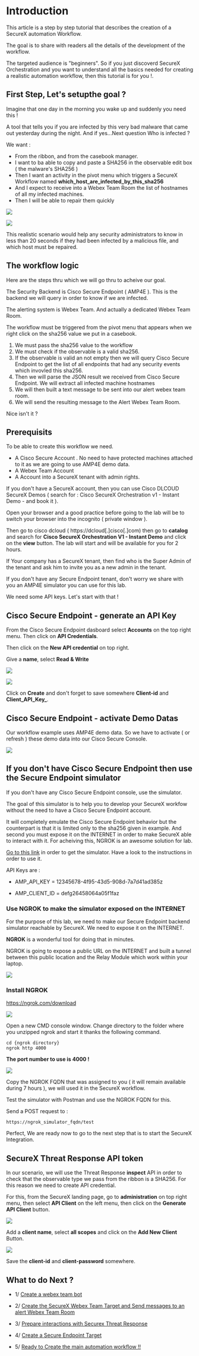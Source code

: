 # Introduction

This article is a step by step tutorial that describes the creation of a SecureX automation Workflow.

The goal is to share with readers all the details of the development of the workflow.

The targeted audience is "beginners". So if you just discoverd SecureX Orchestration and you want to understand all the basics needed for creating a realistic automation workflow, then this tutorial is for you !.

## First Step, Let's setupthe goal ?

Imagine that one day in the morning you wake up and suddenly you need this !

A tool that tells you if you are infected by this very bad malware that came out yesterday during the night. And if yes...Next question Who is infected ?

We want :

- From the ribbon, and from the casebook manager. 
- I want to ba able to copy and paste a SHA256 in the observable edit box ( the malware's SHA256 )
- Then I want an activity in the pivot menu which triggers a SecureX Workflow named **which_host_are_infected_by_this_sha256**
- And I expect to receive into a Webex Team Room the list of  hostnames of all my infected machines.
- Then I will be able to repair them quickly


![](img/13.png )

![](img/2.png )

This realistic scenario would help any security administrators to know in less than 20 seconds if they had been infected by a malicious file, and which host must be repaired.

## The workflow logic

Here are the steps thru which we will go thru to acheive our goal.

The Security Backend is Cisco Secure Endpoint ( AMP4E ). This is the backend we will query in order to know if we are infected.

The alerting system is Webex Team. And actually a dedicated Webex Team Room.

The workflow must be triggered from the pivot menu that appears when we right click on the sha256 value we put in a casebook.

1. We must pass the sha256 value to the workflow
2. We must check if the observable is a valid sha256.  
3. If the observable is valid an not empty then we will query Cisco Secure Endpoint to get the list of all endpoints that had any security events which invovled this sha256.
4. Then we will parse the JSON result we received from Cisco Secure Endpoint. We will extract all infected machine hostnames
5. We will then built a text message to be sent into our alert webex team room.
6. We will send the resulting message to the Alert Webex Team Room.

Nice isn't it ? 

## Prerequisits

To be able to create this workflow we need.

- A Cisco Secure Account . No need to have protected machines attached to it as we are going to use AMP4E demo data.
- A Webex Team Account
- A Account into a SecureX tenant with admin rights. 

If you don't have a SecureX account, then you can use Cisco DLCOUD SecureX Demos ( search for : Cisco SecureX Orchestration v1 - Instant Demo - and book it ).  

Open your browser and a good practice before going to the lab will be to switch your browser into the incognito ( private window ).

Then go to cisco dcloud ( https://dcloud[.]cisco[.]com) then go to **catalog** and search for **Cisco SecureX Orchestration V1 - Instant Demo** and click on the **view** button.  The lab will start and will be available for you for 2 hours.

If Your company has a SecureX tenant, then find who is the Super Admin of the tenant and ask him to invite you as a new admin in the tenant.

If you don't have any Secure Endpoint tenant, don't worry we share with you an AMP4E simulator you can use for this lab.

We need some API keys.  Let's start with that !

## Cisco Secure Endpoint - generate an API Key

From the Cisco Secure Endpoint dasboard select **Accounts** on the top right menu. Then click on **API Credentials**.

Then click on the **New API credential** on top right.

Give a **name**, select **Read & Write**

![](img/4.png )

![](img/5.png )

Click on **Create** and don't forget to save somewhere **Client-id** and **Client_API_Key_**.

## Cisco Secure Endpoint - activate Demo Datas

Our workflow example uses AMP4E demo data. So we have to activate ( or refresh ) these demo data into our Cisco Secure Console.

![](img/3.png )


## If you don't have Cisco Secure Endpoint then use the Secure Endpoint simulator

If you don't have any Cisco Secure Endpoint console, use the simulator.

The goal of this simulator is to help you to develop your SecureX workfow without the need to have a Cisco Secure Endpoint account.

It will completely emulate the Cisco Secure Endpoint behavior but the counterpart is that it is limited only to the sha256 given in example. And second you must expose it on the INTERNET in order to make SecureX able to interact with it. For acheiving this, NGROK is an awesome solution for lab.

[Go to this link](https://github.com/pcardotatgit/python_challenges/tree/master/Preparation_challenges_for_Threat_Hunting_Mission/6-AMP_Threat_Hunting/amp_simulator) in order to get the simulator. Have a look to the instructions in order to use it.

API Keys are :

- AMP_API_KEY = 12345678-4f95-43d5-908d-7a7d41ad385z

- AMP_CLIENT_ID = defg26458064a05f1faz

### Use NGROK to make the simulator exposed on the INTERNET


For the purpose of this lab, we need to make our Secure Endpoint backend simulator reachable by SecureX. We need to expose it on the INTERNET.

**NGROK** is a wonderful tool for doing that in minutes. 

NGROK is going to expose a public URL on the INTERNET and built a tunnel between this public location and the Relay Module which work within your laptop.

![](img/9.png )

### Install NGROK

https://ngrok.com/download

![](img/7.png )

Open a new CMD console window.  Change directory to the folder where you unzipped ngrok and start it thanks the following command.

    cd {ngrok directory}
    ngrok http 4000

**The port number to use is 4000 !**

![](img/8.png )

Copy the NGROK FQDN that was assigned to you ( it will remain available during 7 hours ), we will used it in the SecureX workflow.

Test the simulator with Postman and use the NGROK FQDN for this.

Send a POST request to :

    https://ngrok_simulator_fqdn/test

Perfect,  We are ready now to go to the next step that is to start the SecureX Integration.

## SecureX Threat Response API token

In our scenario, we will use the Threat Response **inspect** API in order to check that the observable type we pass from the ribbon is a SHA256. For this reason we need to create API credential.

For this, from the SecureX landing page, go to **administration** on top right menu, then select **API Client** on the left menu, then click on the **Generate API Client**  button.

![](img/10.png )

Add a **client name**, select **all scopes** and click on the **Add New Client** Button.

![](img/11.png )

Save the **client-id** and **client-password** somewhere. 

## What to do Next ?

* 1/ [Create a webex team bot](https://github.com/pcardotatgit/Create_a_Webex_Team_Bot)
* 2/ [ Create the SecureX Webex Team Target and Send messages to an alert Webex Team Room ](https://github.com/pcardotatgit/SecureX_Workflows_and_Stuffs/tree/master/1-Create_a_Webex_Team_Bot_Target)

* 3/ [ Prepare interactions with Securex Threat Response  ](https://github.com/pcardotatgit/SecureX_Workflows_and_Stuffs/tree/master/7-ask_for_a_threat_response_token)
* 4/ [ Create a Secure Endpoint Target ](https://github.com/pcardotatgit/SecureX_Workflows_and_Stuffs/tree/master/4-Create_an_AMP_Target)
* 5/ [ Ready to Create the main automation workflow !! ](https://github.com/pcardotatgit/SecureX_Workflows_and_Stuffs/tree/master/8-detect_and_alert_workflow_lab/step-2)

